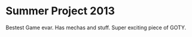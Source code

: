 Summer Project 2013
========

Bestest Game evar.
Has mechas and stuff.
Super exciting piece of GOTY.